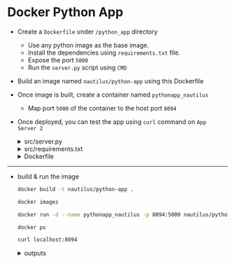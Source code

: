 # Docker Python App

* Create a `Dockerfile` under `/python_app` directory
  - Use any python image as the base image.
  - Install the dependencies using `requirements.txt` file.
  - Expose the port `5000`
  - Run the `server.py` script using `CMD`
* Build an image named `nautilus/python-app` using this Dockerfile
* Once image is built, create a container named `pythonapp_nautilus`
  - Map port `5000` of the container to the host port `8094`
* Once deployed, you can test the app using `curl` command on `App Server 2`


  <details>
    <summary>src/server.py</summary>
    
    ```py
    from flask import Flask
    # the all-important app variable:
    app = Flask(__name__)
    @app.route("/")
    def hello():
        return "Welcome to xFusionCorp Industries!"
    if __name__ == "__main__":
        app.config['TEMPLATES_AUTO_RELOAD'] = True
        app.run(host='0.0.0.0', debug=True, port=5000)
    ```
  </details>

  <details>
    <summary>src/requirements.txt</summary>

    ```
    flask
    ```
  </details>

  <details>
    <summary>Dockerfile</summary> 
      
    ```
    FROM python:3.12-alpine

    WORKDIR /python_app

    COPY src/requirements.txt .

    RUN pip install --no-cache-dir -r requirements.txt

    COPY src/server.py .

    EXPOSE 5000

    CMD ["python", "server.py"]
    ```
  </details>

---
* build & run the image

  ```bash
  docker build -t nautilus/python-app .

  docker images

  docker run -d --name pythonapp_nautilus -p 8094:5000 nautilus/python-app

  docker ps

  curl localhost:8094
  ```

  <details>
    <summary>outputs</summary>

      # docker build -t nautilus/python-app .

      [+] Building 190.7s (10/10) FINISHED                                  docker:default
      => [internal] load build definition from Dockerfile                            0.0s
      => => transferring dockerfile: 221B                                            0.0s
      => [internal] load metadata for docker.io/library/python:3.12-alpine         124.4s
      => [internal] load .dockerignore                                               0.0s
      => => transferring context: 2B                                                 0.0s
      => [1/5] FROM docker.io/library/python:3.12-alpine@sha256:02a73ead8397e904ce  60.7s
      => => resolve docker.io/library/python:3.12-alpine@sha256:02a73ead8397e904cea  0.0s
      => => sha256:1e894ae96196faeba587c992027c9f7e1eb510292fa 447.74kB / 447.74kB  30.3s
      => => sha256:2be5d4a24bdd9c5d19d0c07f535515b4d3ea69c3d5f8f 13.68MB / 13.68MB  30.6s
      => => sha256:02a73ead8397e904cea6d17e18516f1df3590e05dc8823 10.30kB / 10.30kB  0.0s
      => => sha256:617c4ee3fb984aaaddba496207a4d5d4e545f34fe0daef35 1.74kB / 1.74kB  0.0s
      => => sha256:09db1f0786a07d109f40e7954fbfcad6a911fd8b7d80ca1b 5.33kB / 5.33kB  0.0s
      => => sha256:9824c27679d3b27c5e1cb00a73adb6f4f8d556994111c12 3.80MB / 3.80MB  30.2s
      => => extracting sha256:9824c27679d3b27c5e1cb00a73adb6f4f8d556994111c12db3c5d  0.2s
      => => sha256:bd0b3be187e328a03074be666e59a16741e120b30ccd1eb9e62 247B / 247B  60.3s
      => => extracting sha256:1e894ae96196faeba587c992027c9f7e1eb510292fae54c20a8b3  0.3s
      => => extracting sha256:2be5d4a24bdd9c5d19d0c07f535515b4d3ea69c3d5f8f882ede6a  1.1s
      => => extracting sha256:bd0b3be187e328a03074be666e59a16741e120b30ccd1eb9e624e  0.4s
      => [internal] load build context                                               0.0s
      => => transferring context: 366B                                               0.0s
      => [2/5] WORKDIR /python_app                                                   0.2s
      => [3/5] COPY requirements.txt .                                               0.2s
      => [4/5] RUN pip install --no-cache-dir -r requirements.txt                    4.1s
      => [5/5] COPY server.py .                                                      0.3s 
      => exporting to image                                                          0.7s 
      => => exporting layers                                                         0.7s 
      => => writing image sha256:0e4eb7a0b665fdf87699bc69cb96b53729784ce9f9757d9e1d  0.0s 
      => => naming to docker.io/nautilus/python-app                                  0.0s

      # docker images

      REPOSITORY            TAG       IMAGE ID       CREATED          SIZE
      nautilus/python-app   latest    0e4eb7a0b665   24 seconds ago   61.4MB

      # docker run -d --name pythonapp_nautilus -p 8094:5000 nautilus/python-app

      23006bb9765f87fc6d7dc02217c4204726d26b88d02c3a288313ac39babb9a00

      # docker ps

      CONTAINER ID   IMAGE                 COMMAND              CREATED         STATUS        PORTS                    NAMES
      23006bb9765f   nautilus/python-app   "python server.py"   2 seconds ago   Up 1 second   0.0.0.0:8094->5000/tcp   pythonapp_nautilus

      # curl localhost:8094

      Welcome to xFusionCorp Industries!
  </details>



